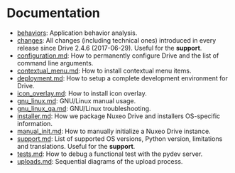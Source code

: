 # Documentation

- [behaviors](behaviors/): Application behavior analysis.
- [changes](changes/): All changes (including technical ones) introduced in every release since Drive 2.4.6 (2017-06-29). Useful for the **support**.
- [configuration.md](configuration.md): How to permanently configure Drive and the list of command line arguments.
- [contextual_menu.md](contextual_menu.md): How to install contextual menu items.
- [deployment.md](deployment.md): How to setup a complete development environment for Drive.
- [icon_overlay.md](icon_overlay.md): How to install icon overlay.
- [gnu_linux.md](gnu_linux.md): GNU/Linux manual usage.
- [gnu_linux_qa.md](gnu_linux_qa.md): GNU/Linux troubleshooting.
- [installer.md](installer.md): How we package Nuxeo Drive and installers OS-specific information.
- [manual_init.md](manual_init.md): How to manually initialize a Nuxeo Drive instance.
- [support.md](support.md): List of supported OS versions, Python version, limitations and translations. Useful for the **support**.
- [tests.md](tests.md): How to debug a functional test with the pydev server.
- [uploads.md](uploads.md): Sequential diagrams of the upload process.
